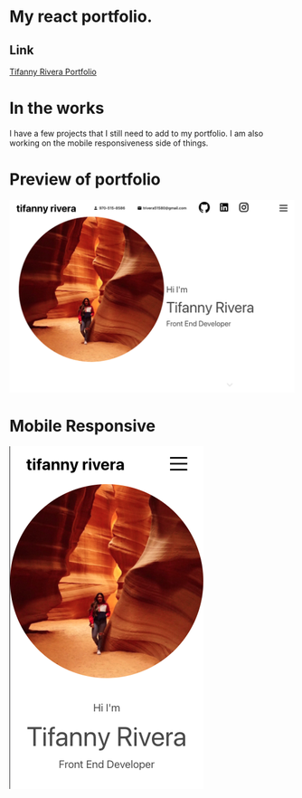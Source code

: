 # My react portfolio.
## Link
[Tifanny Rivera Portfolio](https://tifannyrivera.herokuapp.com/)

# In the works
I have a few projects that I still need to add to my portfolio. I am also working on the mobile responsiveness side of things.

# Preview of portfolio
![Portfolio Screenshot](./public/assets/portfolio.png)

# Mobile Responsive
![Portfolio Screenshot](./public/assets/mobile.png)